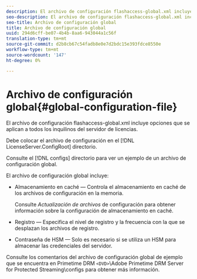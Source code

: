```yaml
---
description: El archivo de configuración flashaccess-global.xml incluye opciones que se aplican a todos los inquilinos del servidor de licencias.
seo-description: El archivo de configuración flashaccess-global.xml incluye opciones que se aplican a todos los inquilinos del servidor de licencias.
seo-title: Archivo de configuración global
title: Archivo de configuración global
uuid: 294d6cff-be07-4b4b-8aa6-943044a1c56f
translation-type: tm+mt
source-git-commit: d2b8cb67c54fadb8e0e7d2bdc15e393fdce8550e
workflow-type: tm+mt
source-wordcount: '147'
ht-degree: 0%

---
```



# Archivo de configuración global{#global-configuration-file}

El archivo de configuración flashaccess-global.xml incluye opciones que se aplican a todos los inquilinos del servidor de licencias.

Debe colocar el archivo de configuración en el [!DNL LicenseServer.ConfigRoot] directorio.

Consulte el [!DNL configs] directorio para ver un ejemplo de un archivo de configuración global.

El archivo de configuración global incluye:

* Almacenamiento en caché — Controla el almacenamiento en caché de los archivos de configuración en la memoria.

   Consulte *Actualización de archivos* de configuración para obtener información sobre la configuración de almacenamiento en caché.
* Registro — Especifica el nivel de registro y la frecuencia con la que se desplazan los archivos de registro.
* Contraseña de HSM — Solo es necesario si se utiliza un HSM para almacenar las credenciales del servidor.

Consulte los comentarios del archivo de configuración global de ejemplo que se encuentra en Primetime DRM `<DVD>`\Adobe Primetime DRM Server for Protected Streaming\configs para obtener más información.
